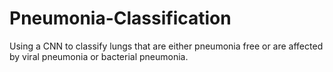 # Pneumonia-Classification
Using a CNN to classify lungs that are either pneumonia free or are affected by viral pneumonia or bacterial pneumonia.
